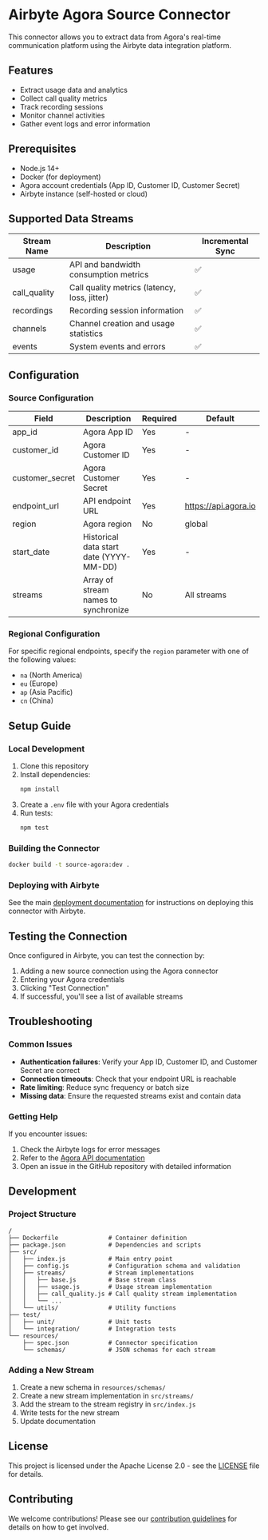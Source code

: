 # Airbyte Agora Source Connector

This connector allows you to extract data from Agora's real-time communication platform using the Airbyte data integration platform.

## Features

- Extract usage data and analytics
- Collect call quality metrics
- Track recording sessions
- Monitor channel activities
- Gather event logs and error information

## Prerequisites

- Node.js 14+
- Docker (for deployment)
- Agora account credentials (App ID, Customer ID, Customer Secret)
- Airbyte instance (self-hosted or cloud)

## Supported Data Streams

| Stream Name | Description | Incremental Sync |
|-------------|-------------|------------------|
| usage | API and bandwidth consumption metrics | ✅ |
| call_quality | Call quality metrics (latency, loss, jitter) | ✅ |
| recordings | Recording session information | ✅ |
| channels | Channel creation and usage statistics | ✅ |
| events | System events and errors | ✅ |

## Configuration

### Source Configuration

| Field | Description | Required | Default |
|-------|-------------|----------|---------|
| app_id | Agora App ID | Yes | - |
| customer_id | Agora Customer ID | Yes | - |
| customer_secret | Agora Customer Secret | Yes | - |
| endpoint_url | API endpoint URL | Yes | https://api.agora.io |
| region | Agora region | No | global |
| start_date | Historical data start date (YYYY-MM-DD) | Yes | - |
| streams | Array of stream names to synchronize | No | All streams |

### Regional Configuration

For specific regional endpoints, specify the `region` parameter with one of the following values:
- `na` (North America)
- `eu` (Europe)
- `ap` (Asia Pacific)
- `cn` (China)

## Setup Guide

### Local Development

1. Clone this repository
2. Install dependencies:
   ```bash
   npm install
   ```
3. Create a `.env` file with your Agora credentials
4. Run tests:
   ```bash
   npm test
   ```

### Building the Connector

```bash
docker build -t source-agora:dev .
```

### Deploying with Airbyte

See the main [deployment documentation](../docs/deployment.md) for instructions on deploying this connector with Airbyte.

## Testing the Connection

Once configured in Airbyte, you can test the connection by:

1. Adding a new source connection using the Agora connector
2. Entering your Agora credentials
3. Clicking "Test Connection"
4. If successful, you'll see a list of available streams

## Troubleshooting

### Common Issues

- **Authentication failures**: Verify your App ID, Customer ID, and Customer Secret are correct
- **Connection timeouts**: Check that your endpoint URL is reachable
- **Rate limiting**: Reduce sync frequency or batch size
- **Missing data**: Ensure the requested streams exist and contain data

### Getting Help

If you encounter issues:

1. Check the Airbyte logs for error messages
2. Refer to the [Agora API documentation](https://docs.agora.io/en/)
3. Open an issue in the GitHub repository with detailed information

## Development

### Project Structure

```
/
├── Dockerfile              # Container definition
├── package.json            # Dependencies and scripts
├── src/
│   ├── index.js            # Main entry point
│   ├── config.js           # Configuration schema and validation
│   ├── streams/            # Stream implementations
│   │   ├── base.js         # Base stream class
│   │   ├── usage.js        # Usage stream implementation
│   │   ├── call_quality.js # Call quality stream implementation
│   │   └── ...
│   └── utils/              # Utility functions
├── test/
│   ├── unit/               # Unit tests
│   └── integration/        # Integration tests
└── resources/
    ├── spec.json           # Connector specification
    └── schemas/            # JSON schemas for each stream
```

### Adding a New Stream

1. Create a new schema in `resources/schemas/`
2. Create a new stream implementation in `src/streams/`
3. Add the stream to the stream registry in `src/index.js`
4. Write tests for the new stream
5. Update documentation

## License

This project is licensed under the Apache License 2.0 - see the [LICENSE](../LICENSE) file for details.

## Contributing

We welcome contributions! Please see our [contribution guidelines](../docs/CONTRIBUTING.md) for details on how to get involved.
